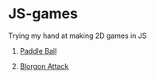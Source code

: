  JS-games
=========
Trying my hand at making 2D games in JS 

1. [Paddle Ball](https://akin909.github.io/JS-games/Paddle-Ball/index.html)

2. [Blorgon Attack](https://akin908.github.io/JS-games/space-shooter/index.html)
